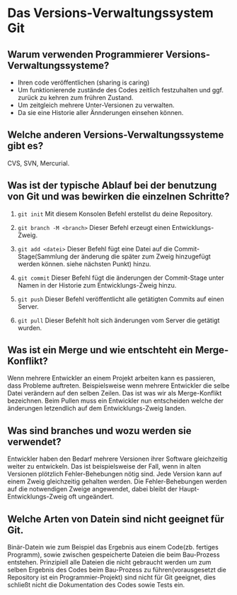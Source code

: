 # Das Versions-Verwaltungssystem Git

## Warum verwenden Programmierer Versions-Verwaltungssysteme?
- Ihren code veröffentlichen (sharing is caring)
- Um funktionierende zustände des Codes zeitlich festzuhalten und ggf. zurück zu kehren zum frühren Zustand.
- Um zeitgleich mehrere Unter-Versionen zu verwalten.
- Da sie eine Historie aller Ännderungen einsehen können.

## Welche anderen Versions-Verwaltungssysteme gibt es?
CVS, SVN, Mercurial.

## Was ist der typische Ablauf bei der benutzung von Git und was bewirken die einzelnen Schritte?
1. `git init`
Mit diesem Konsolen Befehl erstellst du deine Repository.

2. `git branch -M <branch>`
Dieser Befehl erzeugt einen Entwicklungs-Zweig.

3. `git add <datei>`
Dieser Befehl fügt eine Datei auf die Commit-Stage(Sammlung der änderung die später zum Zweig hinzugefügt werden können. siehe nächsten Punkt) hinzu.

4. `git commit`
Dieser Befehl fügt die änderungen der Commit-Stage unter Namen in der Historie zum Entwicklungs-Zweig hinzu.

5. `git push`
Dieser Befehl veröffentlicht alle getätigten Commits auf einen Server.

6. `git pull`
Dieser Befehlt holt sich änderungen vom Server die getätigt wurden.

## Was ist ein Merge und wie entschteht ein Merge-Konflikt?
Wenn mehrere Entwickler an einem Projekt arbeiten kann es passieren, dass Probleme auftreten.
Beispielsweise wenn mehrere Entwickler die selbe Datei verändern auf den selben Zeilen.
Das ist was wir als Merge-Konflikt bezeichnen. Beim Pullen muss ein Entwickler nun entscheiden
welche der änderungen letzendlich auf dem Entwicklungs-Zweig landen.

## Was sind branches und wozu werden sie verwendet?
Entwickler haben den Bedarf mehrere Versionen ihrer Software gleichzeitig weiter zu entwickeln.
Das ist beispielsweise der Fall, wenn in alten Versionen plötzlich Fehler-Behebungen nötig sind.
Jede Version kann auf einem Zweig gleichzeitig gehalten werden. Die Fehler-Behebungen werden
auf die notwendigen Zweige angewendet, dabei bleibt der Haupt-Entwicklungs-Zweig oft ungeändert.

## Welche Arten von Datein sind nicht geeignet für Git.
Binär-Datein wie zum Beispiel das Ergebnis aus einem Code(zb. fertiges Programm), sowie zwischen gespeicherte Dateien die beim Bau-Prozess entstehen.
Prinzipiell alle Dateien die nicht gebraucht werden um zum selben Ergebnis des Codes beim Bau-Prozess zu führen(vorausgesetzt
die Repository ist ein Programmier-Projekt) sind nicht für Git geeignet, dies schließt nicht die Dokumentation des Codes sowie Tests ein.
